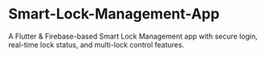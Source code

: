 # Smart-Lock-Management-App
A Flutter &amp; Firebase-based Smart Lock Management app with secure login, real-time lock status, and multi-lock control features.
